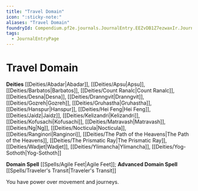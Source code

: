 ```yaml
---
title: "Travel Domain"
icon: ":sticky-note:"
aliases: "Travel Domain"
foundryId: Compendium.pf2e.journals.JournalEntry.EEZvDB1Z7ezwaxIr.JournalEntryPage.bTujFcUut9RX4GCy
tags:
  - JournalEntryPage
---
```


# Travel Domain
**Deities** [[Deities/Abadar|Abadar]], [[Deities/Apsu|Apsu]], [[Deities/Barbatos|Barbatos]], [[Deities/Count Ranalc|Count Ranalc]], [[Deities/Desna|Desna]], [[Deities/Dranngvit|Dranngvit]], [[Deities/Gozreh|Gozreh]], [[Deities/Gruhastha|Gruhastha]], [[Deities/Hanspur|Hanspur]], [[Deities/Hei Feng|Hei Feng]], [[Deities/Jaidz|Jaidz]], [[Deities/Kelizandri|Kelizandri]], [[Deities/Kofusachi|Kofusachi]], [[Deities/Matravash|Matravash]], [[Deities/Ng|Ng]], [[Deities/Nocticula|Nocticula]], [[Deities/Ranginori|Ranginori]], [[Deities/The Path of the Heavens|The Path of the Heavens]], [[Deities/The Prismatic Ray|The Prismatic Ray]], [[Deities/Wadjet|Wadjet]], [[Deities/Ylimancha|Ylimancha]], [[Deities/Yog-Sothoth|Yog-Sothoth]]

**Domain Spell** [[Spells/Agile Feet|Agile Feet]]; **Advanced Domain Spell** [[Spells/Traveler's Transit|Traveler's Transit]]

You have power over movement and journeys.